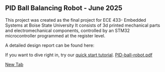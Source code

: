 ## PID Ball Balancing Robot - June 2025

This project was created as the final project for ECE 433- Embedded Systems at Boise State University
It consists of 3d printed mechanical parts and electromechanical components, controlled by an STM32 microcontroller
programmed at the register level.

A detailed design report can be found here: 

If you want to dive right in, try our [quick start tutorial](./). 
	[PID-ball-robot.pdf](https://github.com/sportellimike/portfolio/blob/main/folder/PID-ball-robot.pdf)

 <a href="https://github.com/sportellimike/portfolio/blob/main/folder/PID-ball-robot.pdf" target="_blank">New Tab</a>
